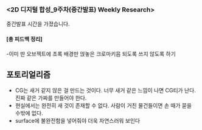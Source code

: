### <2D 디지털 합성_9주차(중간발표) Weekly Research>

중간발표 시간을 가졌습니다.

#### [총 피드백 정리]

-이미 딴 오브젝트에 초록 배경만 얹놓은 크로마키믐 되도록 쓰지 않도록 하기 


## 포토리얼리즘 
- CG는 새거 같지 않은 걸 만드는 것이다. 너무 새거 같은 느낌이 나면 CG티가 난다. 진짜 같은 가짜를 만들어야 한다.   
- 현실에서는 완전히 새 것이 존재할 수 없다. 사람이 거친 물건들이면 손 때가 묻을 수밖에 없다.  
- surface에 불완전함을 넣어줘야 더욱 자연스러워 보인다   
